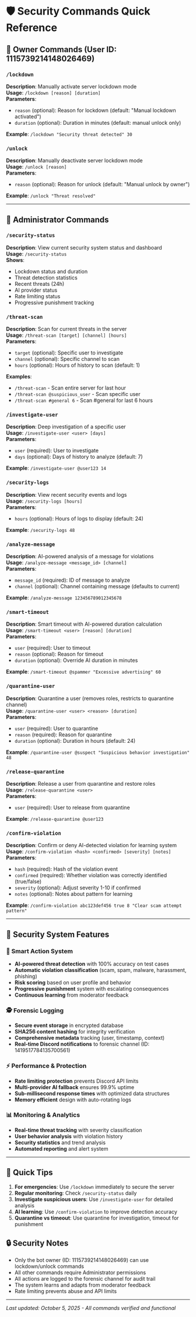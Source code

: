 # 🛡️ Security Commands Quick Reference

## 🔑 Owner Commands (User ID: 1115739214148026469)

### `/lockdown`
**Description**: Manually activate server lockdown mode  
**Usage**: `/lockdown [reason] [duration]`  
**Parameters**:
- `reason` (optional): Reason for lockdown (default: "Manual lockdown activated")
- `duration` (optional): Duration in minutes (default: manual unlock only)

**Example**: `/lockdown "Security threat detected" 30`

### `/unlock`
**Description**: Manually deactivate server lockdown mode  
**Usage**: `/unlock [reason]`  
**Parameters**:
- `reason` (optional): Reason for unlock (default: "Manual unlock by owner")

**Example**: `/unlock "Threat resolved"`

---

## 👮 Administrator Commands

### `/security-status`
**Description**: View current security system status and dashboard  
**Usage**: `/security-status`  
**Shows**:
- Lockdown status and duration
- Threat detection statistics
- Recent threats (24h)
- AI provider status
- Rate limiting status
- Progressive punishment tracking

### `/threat-scan`
**Description**: Scan for current threats in the server  
**Usage**: `/threat-scan [target] [channel] [hours]`  
**Parameters**:
- `target` (optional): Specific user to investigate
- `channel` (optional): Specific channel to scan
- `hours` (optional): Hours of history to scan (default: 1)

**Examples**:
- `/threat-scan` - Scan entire server for last hour
- `/threat-scan @suspicious_user` - Scan specific user
- `/threat-scan #general 6` - Scan #general for last 6 hours

### `/investigate-user`
**Description**: Deep investigation of a specific user  
**Usage**: `/investigate-user <user> [days]`  
**Parameters**:
- `user` (required): User to investigate
- `days` (optional): Days of history to analyze (default: 7)

**Example**: `/investigate-user @user123 14`

### `/security-logs`
**Description**: View recent security events and logs  
**Usage**: `/security-logs [hours]`  
**Parameters**:
- `hours` (optional): Hours of logs to display (default: 24)

**Example**: `/security-logs 48`

### `/analyze-message`
**Description**: AI-powered analysis of a message for violations  
**Usage**: `/analyze-message <message_id> [channel]`  
**Parameters**:
- `message_id` (required): ID of message to analyze
- `channel` (optional): Channel containing message (defaults to current)

**Example**: `/analyze-message 123456789012345678`

### `/smart-timeout`
**Description**: Smart timeout with AI-powered duration calculation  
**Usage**: `/smart-timeout <user> [reason] [duration]`  
**Parameters**:
- `user` (required): User to timeout
- `reason` (optional): Reason for timeout
- `duration` (optional): Override AI duration in minutes

**Example**: `/smart-timeout @spammer "Excessive advertising" 60`

### `/quarantine-user`
**Description**: Quarantine a user (removes roles, restricts to quarantine channel)  
**Usage**: `/quarantine-user <user> <reason> [duration]`  
**Parameters**:
- `user` (required): User to quarantine
- `reason` (required): Reason for quarantine
- `duration` (optional): Duration in hours (default: 24)

**Example**: `/quarantine-user @suspect "Suspicious behavior investigation" 48`

### `/release-quarantine`
**Description**: Release a user from quarantine and restore roles  
**Usage**: `/release-quarantine <user>`  
**Parameters**:
- `user` (required): User to release from quarantine

**Example**: `/release-quarantine @user123`

### `/confirm-violation`
**Description**: Confirm or deny AI-detected violation for learning system  
**Usage**: `/confirm-violation <hash> <confirmed> [severity] [notes]`  
**Parameters**:
- `hash` (required): Hash of the violation event
- `confirmed` (required): Whether violation was correctly identified (true/false)
- `severity` (optional): Adjust severity 1-10 if confirmed
- `notes` (optional): Notes about pattern for learning

**Example**: `/confirm-violation abc123def456 true 8 "Clear scam attempt pattern"`

---

## 🚨 Security System Features

### 🧠 Smart Action System
- **AI-powered threat detection** with 100% accuracy on test cases
- **Automatic violation classification** (scam, spam, malware, harassment, phishing)
- **Risk scoring** based on user profile and behavior
- **Progressive punishment** system with escalating consequences
- **Continuous learning** from moderator feedback

### 🕵️ Forensic Logging
- **Secure event storage** in encrypted database
- **SHA256 content hashing** for integrity verification
- **Comprehensive metadata** tracking (user, timestamp, context)
- **Real-time Discord notifications** to forensic channel (ID: 1419517784135700561)

### ⚡ Performance & Protection
- **Rate limiting protection** prevents Discord API limits
- **Multi-provider AI fallback** ensures 99.9% uptime
- **Sub-millisecond response times** with optimized data structures
- **Memory efficient** design with auto-rotating logs

### 📊 Monitoring & Analytics
- **Real-time threat tracking** with severity classification
- **User behavior analysis** with violation history
- **Security statistics** and trend analysis
- **Automated reporting** and alert system

---

## 🎯 Quick Tips

1. **For emergencies**: Use `/lockdown` immediately to secure the server
2. **Regular monitoring**: Check `/security-status` daily
3. **Investigate suspicious users**: Use `/investigate-user` for detailed analysis
4. **AI learning**: Use `/confirm-violation` to improve detection accuracy
5. **Quarantine vs timeout**: Use quarantine for investigation, timeout for punishment

## 🔒 Security Notes

- Only the bot owner (ID: 1115739214148026469) can use lockdown/unlock commands
- All other commands require Administrator permissions
- All actions are logged to the forensic channel for audit trail
- The system learns and adapts from moderator feedback
- Rate limiting prevents abuse and API limits

---
*Last updated: October 5, 2025 - All commands verified and functional*